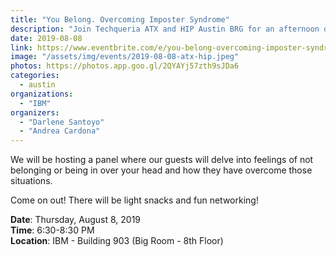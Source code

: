 ```yaml
---
title: "You Belong. Overcoming Imposter Syndrome"
description: "Join Techqueria ATX and HIP Austin BRG for an afternoon of deep discussions around overcoming imposter syndrome."
date: 2019-08-08
link: https://www.eventbrite.com/e/you-belong-overcoming-imposter-syndrome-tickets-67228741977/
image: "/assets/img/events/2019-08-08-atx-hip.jpeg"
photos: https://photos.app.goo.gl/2QYAYj57zth9sJDa6
categories:
  - austin
organizations:
  - "IBM"
organizers:
  - "Darlene Santoyo"
  - "Andrea Cardona"
---
```


We will be hosting a panel where our guests will delve into feelings of not belonging or being in over your head and how they have overcome those situations.

Come on out! There will be light snacks and fun networking!

**Date**: Thursday, August 8, 2019\
**Time**: 6:30-8:30 PM\
**Location**: IBM - Building 903 (Big Room - 8th Floor)